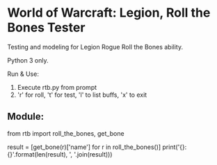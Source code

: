 # World of Warcraft: Legion, Roll the Bones Tester
Testing and modeling for Legion Rogue Roll the Bones ability.

Python 3 only.

Run & Use:
1) Execute rtb.py from prompt
2) 'r' for roll, 't' for test, 'l' to list buffs, 'x' to exit

Module:
---

from rtb import roll_the_bones, get_bone

result = [get_bone(r)['name'] for r in roll_the_bones()]
print('{}: {}'.format(len(result), ', '.join(result)))
